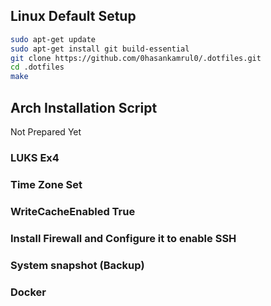 ## Linux Default Setup

```bash
sudo apt-get update
sudo apt-get install git build-essential 
git clone https://github.com/0hasankamrul0/.dotfiles.git
cd .dotfiles
make
```

## Arch Installation Script
Not Prepared Yet

### LUKS Ex4
### Time Zone Set
### WriteCacheEnabled True
### Install Firewall and Configure it to enable SSH
### System snapshot (Backup)
### Docker
